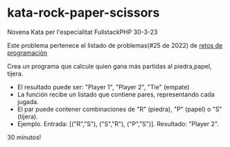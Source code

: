 # kata-rock-paper-scissors
Novena Kata per l'especialitat FullstackPHP 30-3-23

Este problema pertenece el listado de problemas(#25 de 2022) de [retos de programación](https://retosdeprogramacion.com/semanales2022)

 Crea un programa que calcule quien gana más partidas al piedra,papel, tijera.
 - El resultado puede ser: "Player 1", "Player 2", "Tie" (empate)
 - La función recibe un listado que contiene pares, representando cada jugada.
 - El par puede contener combinaciones de "R" (piedra), "P" (papel)
  o "S" (tijera).
 - Ejemplo. Entrada: [("R","S"), ("S","R"), ("P","S")]. Resultado: "Player 2".
 
 30 minutos!